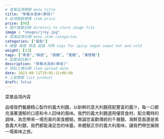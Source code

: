 ```yaml
---
# 菜單品項標題 menu title 
title: "草莓冰淇淋(單球)"
# 品項價錢標價 item price 
price: [90] 
# 圖片檔案目錄 diretory to store image file
image : "images/jrey.jpg"
# 菜單品項分類 menu item categories 
categories: ["餐點"]
# 標籤 辣度 素食 甜食 冷熱 tags for spicy vegan sweet hot and cold 
weight: [23] 
tags: ["素食","辣度", "直麵", "寬麵", "筆管麵"]
# 菜單項目簡介 
description: "草莓冰淇淋(單球)"
# 項目上傳日期 item upload date 
date: 2023-08-11T19:05:11+08:00
# 上架開關 list product 
draft: false
---
```


菜單品項內容 

品嚐我們餐廳精心製作的義大利麵，以新鮮的意大利麵搭配豐富的醬汁，每一口都充滿著濃郁的口感和令人回味的風味。我們的義大利麵選用優質食材，配合獨特的調味，為您帶來一場完美的美食體驗。無論您喜歡傳統的千層麵、海鮮意面還是素食義大利麵，我們都能滿足您的味蕾。來體驗正宗的義大利風味，讓我們帶您展開一場美味之旅。
